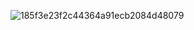 
<!---
extendAnas/extendAnas is a ✨ special ✨ repository because its `README.md` (this file) appears on your GitHub profile.
You can click the Preview link to take a look at your changes.
--->
 
![185f3e23f2c44364a91ecb2084d48079](https://github.com/user-attachments/assets/e951899d-9786-4231-baa8-03b879c92560)



















